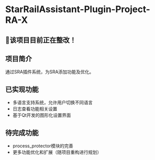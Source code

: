 
# StarRailAssistant-Plugin-Project-RA-X

## 🚧该项目目前正在整改！

## 项目简介  
通过SRA插件系统，为SRA添加功能及优化。

## 已实现功能
- 多语言支持系统，允许用户切换不同语言
- 日志查看功能相关设置
- 基于Qt开发的图形化设置界面

## 待完成功能
- process_protector模块的完善
- 更多功能优化和扩展（随项目重构进行规划）
